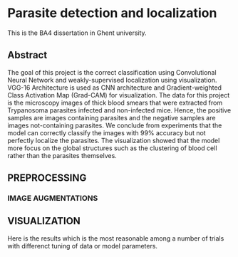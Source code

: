 # Parasite detection and localization
This is the BA4 dissertation in Ghent university.

## Abstract
The goal of this project is the correct classification using Convolutional Neural Network and weakly-supervised localization using visualization. VGG-16 Architecture is used as CNN architecture and Gradient-weighted Class Activation Map (Grad-CAM) for visualization. The data for this project is the microscopy images of thick blood smears that were extracted from Trypanosoma parasites infected and non-infected mice. Hence, the positive samples are images containing parasites and the negative samples are images not-containing parasites. We conclude from experiments that the model can correctly classify the images with 99% accuracy but not perfectly localize the parasites. The visualization showed that the model more focus on the global structures such as the clustering of blood cell rather than the parasites themselves.

## PREPROCESSING
### IMAGE AUGMENTATIONS

## VISUALIZATION
Here is the results which is the most reasonable among a number of trials with differenct tuning of data or model parameters.


